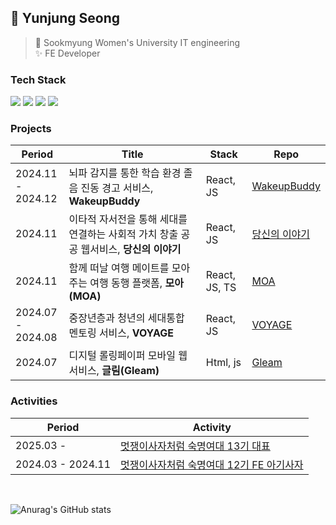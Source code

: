 ## 🚀 Yunjung Seong
> 🏫 Sookmyung Women's University IT engineering <br/> 
> ✨ FE Developer

### Tech Stack
<div>
  <img src="https://img.shields.io/badge/Javascript-F7DF1E?style=flatr&logo=javascript&logoColor=black">
  <img src="https://img.shields.io/badge/Typescript-3178C6?style=flatr&logo=typescript&logoColor=white"/>
  <img src="https://img.shields.io/badge/React-61DAFB?style=flatr&logo=react&logoColor=black">
  <img src="https://img.shields.io/badge/Next.js-000000?style=flatr&logo=Next.js&logoColor=white"/>
</div>

### Projects
| Period | Title | Stack | Repo |
| ----- | ------ | ----- | ----- |
| 2024.11 <br/>- 2024.12 | 뇌파 감지를 통한 학습 환경 졸음 진동 경고 서비스, **WakeupBuddy** | React, JS | [WakeupBuddy](https://github.com/ynzung/wakeupbuddy-FE.git) |
| 2024.11 | 이타적 자서전을 통해 세대를 연결하는 사회적 가치 창출 공공 웹서비스, **당신의 이야기** | React, JS | [당신의 이야기](https://github.com/ynzung/yourstory-FE.git) |
| 2024.11 | 함께 떠날 여행 메이트를 모아주는 여행 동행 플랫폼, **모아(MOA)** | React, JS, TS | [MOA](https://github.com/ynzung/MOA_FE.git) |
| 2024.07 <br/>- 2024.08 | 중장년층과 청년의 세대통합 멘토링 서비스, **VOYAGE** | React, JS | [VOYAGE](https://github.com/ynzung/Voyage-Client.git) |
| 2024.07 | 디지털 롤링페이퍼 모바일 웹 서비스, **글림(Gleam)** | Html, js | [Gleam](https://github.com/ynzung/Gleam.git) |

### Activities
| Period | Activity |
| ----- | ------ |
| 2025.03 - | [멋쟁이사자처럼 숙명여대 13기 대표](https://github.com/Likelion-at-SMWU-13th) |
| 2024.03 - 2024.11 | [멋쟁이사자처럼 숙명여대 12기 FE 아기사자](https://github.com/Likelion-at-SMWU-12th) |
<br/>

![Anurag's GitHub stats](https://github-readme-stats.vercel.app/api?username=ynzung&show_icons=true&bg_color=00000000)
